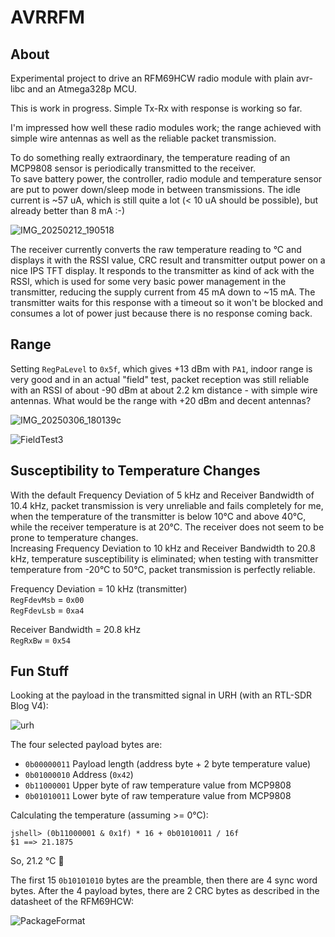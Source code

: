 # AVRRFM

## About

Experimental project to drive an RFM69HCW radio module with plain avr-libc
and an Atmega328p MCU.  

This is work in progress. Simple Tx-Rx with response is working so far.  

I'm impressed how well these radio modules work; the range achieved with 
simple wire antennas as well as the reliable packet transmission.

To do something really extraordinary, the temperature reading of an MCP9808
sensor is periodically transmitted to the receiver.  
To save battery power, the controller, radio module and temperature sensor 
are put to power down/sleep mode in between transmissions. The idle current 
is ~57 uA, which is still quite a lot (< 10 uA should be possible), but already 
better than 8 mA :-)

![IMG_20250212_190518](https://github.com/user-attachments/assets/dd87b7de-c97d-4ecb-ab24-f5a34b849914)

The receiver currently converts the raw temperature reading to °C and displays 
it with the RSSI value, CRC result and transmitter output power on a nice IPS 
TFT display. It responds to the transmitter as kind of ack with the RSSI, which 
is used for some very basic power management in the transmitter, reducing the 
supply current from 45 mA down to ~15 mA. The transmitter waits for this 
response with a timeout so it won't be blocked and consumes a lot of power just 
because there is no response coming back.

## Range

Setting `RegPaLevel` to `0x5f`, which gives +13 dBm with `PA1`, indoor range is very good 
and in an actual "field" test, packet reception was still reliable with an RSSI of about -90 dBm 
at about 2.2 km distance - with simple wire antennas. What would be the range with +20 dBm and 
decent antennas?  

![IMG_20250306_180139c](https://github.com/user-attachments/assets/27c66e7a-ec16-4e98-9f94-7713fe54c7d0)

![FieldTest3](https://github.com/user-attachments/assets/f2289f8e-1f81-4b85-9146-07c2ce1bb563)

## Susceptibility to Temperature Changes

With the default Frequency Deviation of 5 kHz and Receiver Bandwidth of 10.4 kHz, packet transmission
is very unreliable and fails completely for me, when the temperature of the transmitter is below 
10°C and above 40°C, while the receiver temperature is at 20°C. The receiver does not seem to be 
prone to temperature changes.  
Increasing Frequency Deviation to 10 kHz and Receiver Bandwidth to 20.8 kHz, temperature susceptibility 
is eliminated; when testing with transmitter temperature from -20°C to 50°C, packet transmission is 
perfectly reliable.

Frequency Deviation = 10 kHz (transmitter)  
`RegFdevMsb` = `0x00`  
`RegFdevLsb` = `0xa4`  

Receiver Bandwidth = 20.8 kHz  
`RegRxBw` = `0x54`  

## Fun Stuff

Looking at the payload in the transmitted signal in URH (with an RTL-SDR Blog V4):

![urh](https://github.com/user-attachments/assets/4c0b159a-5ae9-444c-99f1-6edc385ba4b1)

The four selected payload bytes are:  

- `0b00000011` Payload length (address byte + 2 byte temperature value)
- `0b01000010` Address (`0x42`)
- `0b11000001` Upper byte of raw temperature value from MCP9808
- `0b01010011` Lower byte of raw temperature value from MCP9808

Calculating the temperature (assuming >= 0°C):  

    jshell> (0b11000001 & 0x1f) * 16 + 0b01010011 / 16f
    $1 ==> 21.1875

So, 21.2 °C 🙂

The first 15 `0b10101010` bytes are the preamble, then there are 4 sync word bytes.
After the 4 payload bytes, there are 2 CRC bytes as described in the datasheet of the RFM69HCW:

![PackageFormat](https://github.com/user-attachments/assets/11687645-552c-46e5-a0bf-ef490b1bca48)
